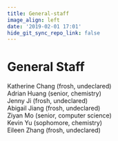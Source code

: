 ```yaml
---
title: General-staff
image_align: left
date: '2019-02-01 17:01'
hide_git_sync_repo_link: false
---
```


# General Staff   
Katherine Chang (frosh, undeclared)  
Adrian Huang (senior, chemistry)  
Jenny Ji (frosh, undeclared)  
Abigail Jiang (frosh, undeclared)  
Ziyan Mo (senior, computer science)   
Kevin Yu (sophomore, chemistry)  
Eileen Zhang (frosh, undeclared)  
